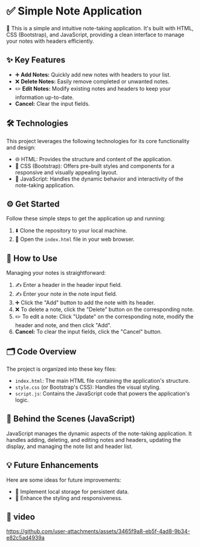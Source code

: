 
<body>

  <h1>✅ Simple Note Application</h1>

  <p>📝 This is a simple and intuitive note-taking application. It's built with HTML, CSS (Bootstrap), and JavaScript, providing a clean interface to manage your notes with headers efficiently.</p>

  <h2>✨ Key Features</h2>
  <ul>
    <li>➕ <strong>Add Notes:</strong> Quickly add new notes with headers to your list.</li>
    <li>❌ <strong>Delete Notes:</strong> Easily remove completed or unwanted notes.</li>
    <li>✏️ <strong>Edit Notes:</strong> Modify existing notes and headers to keep your information up-to-date.</li>
    <li> <strong>Cancel:</strong> Clear the input fields.</li>
  </ul>

  <h2>🛠️ Technologies</h2>
  <p>This project leverages the following technologies for its core functionality and design:</p>
  <ul>
    <li>🌐 HTML: Provides the structure and content of the application.</li>
    <li>🎨 CSS (Bootstrap): Offers pre-built styles and components for a responsive and visually appealing layout.</li>
    <li>📜 JavaScript: Handles the dynamic behavior and interactivity of the note-taking application.</li>
  </ul>

  <h2>⚙️ Get Started</h2>
  <p>Follow these simple steps to get the application up and running:</p>
  <ol>
    <li>⬇️ Clone the repository to your local machine.</li>
    <li>📂 Open the <code>index.html</code> file in your web browser.</li>
  </ol>

  <h2>🚀 How to Use</h2>
  <p>Managing your notes is straightforward:</p>
  <ol>
    <li>✍️ Enter a header in the header input field.</li>
    <li>✍️ Enter your note in the note input field.</li>
    <li>➕ Click the "Add" button to add the note with its header.</li>
    <li>❌ To delete a note, click the "Delete" button on the corresponding note.</li>
    <li>✏️ To edit a note: Click "Update" on the corresponding note, modify the header and note, and then click "Add".</li>
    <li> <strong>Cancel:</strong> To clear the input fields, click the "Cancel" button.</li>
  </ol>

  <h2>🗂️ Code Overview</h2>
  <p>The project is organized into these key files:</p>
  <ul>
    <li><code>index.html</code>: The main HTML file containing the application's structure.</li>
    <li><code>style.css</code> (or Bootstrap's CSS): Handles the visual styling.</li>
    <li><code>script.js</code>: Contains the JavaScript code that powers the application's logic.</li>
  </ul>

  <h2>🧠 Behind the Scenes (JavaScript)</h2>
  <p>JavaScript manages the dynamic aspects of the note-taking application. It handles adding, deleting, and editing notes and headers, updating the display, and managing the note list and header list.</p>

  <h2>💡 Future Enhancements</h2>
  <p>Here are some ideas for future improvements:</p>
  <ul>
    <li>💾 Implement local storage for persistent data.</li>
    <li>💅 Enhance the styling and responsiveness.</li>
  </ul>

  <h2>🎥 video</h2>

https://github.com/user-attachments/assets/3465f9a8-eb5f-4ad8-9b34-e82c5ad4939a


</body>

